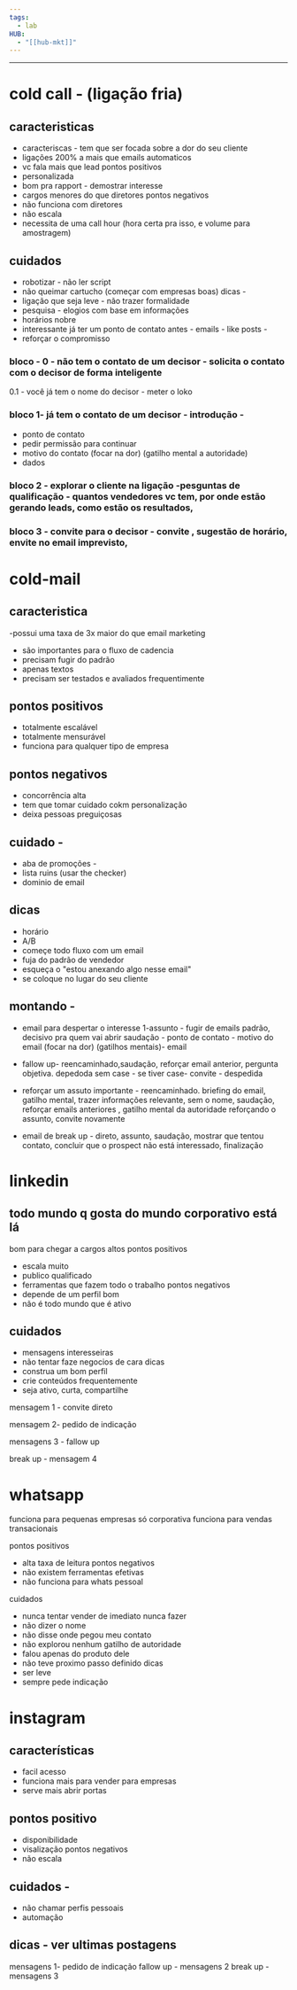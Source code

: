 ```yaml
---
tags:
  - lab
HUB:
  - "[[hub-mkt]]"
---
```




---------------------------------------------------

# cold call -  (ligação fria)
## caracteristicas

- caracteriscas - tem que ser focada sobre a dor do seu cliente
- ligações 200% a mais que emails automaticos
- vc fala mais que lead 
pontos positivos
- personalizada
- bom pra rapport - demostrar interesse
- cargos menores do que diretores
pontos negativos
- não funciona com diretores
- não escala
- necessita de uma call hour (hora certa pra isso, e volume para amostragem)

## cuidados
- robotizar - não ler script
- não queimar cartucho (começar com empresas boas)
dicas - 
- ligação que seja leve - não trazer formalidade
- pesquisa - elogios com base em informações
- horários nobre
- interessante já ter um ponto de contato antes - emails - like posts -
- reforçar o compromisso

### bloco - 0 - não tem o contato de um decisor - solicita o contato com o decisor de forma inteligente
0.1 - você já tem o nome do decisor - meter o loko

### bloco 1-  já tem o contato de um decisor - introdução - 
- ponto de contato
- pedir permissão para continuar
- motivo do contato (focar na dor) (gatilho mental a autoridade)
- dados

### bloco 2 - explorar o cliente na ligação -pesguntas de qualificação - quantos vendedores vc tem, por onde estão gerando leads, como estão os resultados,


### bloco 3 - convite para o decisor - convite , sugestão de horário,  envite no email imprevisto,



# cold-mail

## caracteristica

-possui uma taxa de 3x maior do que email marketing
- são importantes para o fluxo de cadencia 
- precisam fugir do padrão
- apenas textos
- precisam ser testados e avaliados frequentimente

## pontos positivos
- totalmente escalável
- totalmente mensurável
- funciona para qualquer tipo de empresa

## pontos negativos
- concorrência alta
- tem que tomar cuidado cokm personalização
- deixa pessoas preguiçosas

## cuidado -
- aba de promoções - 
- lista ruins (usar the checker)
- dominio de email

## dicas
- horário
- A/B
- começe todo fluxo com um email
- fuja do padrão de vendedor
- esqueça o "estou anexando algo nesse email"
- se coloque no lugar do seu cliente

## montando -

- email para despertar o interesse
1-assunto - fugir de emails padrão, decisivo pra quem vai abrir
saudação - ponto de contato - motivo do email (focar na dor) (gatilhos mentais)- email 

- fallow up- reencaminhado,saudação, reforçar email anterior, pergunta objetiva. depedoda
sem case - se tiver case- convite - despedida

 - reforçar um assuto importante - reencaminhado. briefing do email, gatilho mental, trazer informações relevante, sem o nome,  saudação, reforçar emails anteriores , gatilho mental da autoridade reforçando o assunto, convite novamente

- email de break up - direto, assunto, saudação, mostrar que tentou contato, concluir que o prospect não está interessado, finalização

# linkedin

## todo mundo q gosta do mundo corporativo está lá
bom para chegar a cargos altos
pontos positivos
- escala muito
- publico qualificado
- ferramentas que fazem todo o trabalho
pontos negativos
- depende de um perfil bom
- não é todo mundo que é ativo

## cuidados
- mensagens interesseiras
- não tentar faze negocios de cara
dicas
- construa um bom perfil
- crie conteúdos frequentemente
- seja ativo, curta, compartilhe

mensagem 1 - convite direto

mensagem 2-  pedido de indicação

mensagens 3 - fallow up

break up - mensagem 4

# whatsapp

funciona para pequenas empresas
só corporativa
funciona para vendas transacionais

pontos positivos
- alta taxa de leitura
pontos negativos
- não existem ferramentas efetivas
- não funciona para whats pessoal

cuidados 
- nunca tentar vender de imediato
nunca fazer
- não dizer o nome
- não disse onde pegou meu contato
- não explorou nenhum gatilho de autoridade
- falou apenas do produto dele
- não teve proximo passo definido
dicas
- ser leve
- sempre pede indicação

# instagram
## características
- facil acesso
- funciona mais para vender para empresas
- serve mais abrir portas

## pontos positivo
- disponibilidade
- visalização
pontos negativos
- não escala

## cuidados -
 - não chamar perfis pessoais
 - automação

## dicas - ver ultimas postagens

mensagens 1-  pedido de indicação
fallow up - mensagens 2
break up - mensagens 3 
